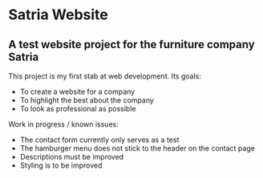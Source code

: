 # Satria Website

## A test website project for the furniture company Satria

This project is my first stab at web development. Its goals:

* To create a website for a company
* To highlight the best about the company 
* To look as professional as possible

Work in progress / known issues:
* The contact form currently only serves as a test
* The hamburger menu does not stick to the header on the contact page
* Descriptions must be improved
* Styling is to be improved
